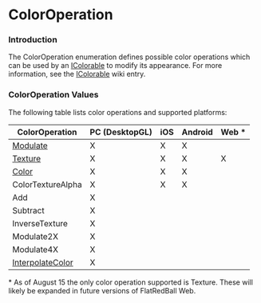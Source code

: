 # ColorOperation

### Introduction

The ColorOperation enumeration defines possible color operations which can be used by an [IColorable](../../../../frb/docs/index.php) to modify its appearance. For more information, see the [IColorable](../../../../frb/docs/index.php) wiki entry.

### ColorOperation Values

The following table lists color operations and supported platforms:

| ColorOperation                                     | PC (DesktopGL) | iOS | Android | Web \* |
| -------------------------------------------------- | -------------- | --- | ------- | ------ |
| [Modulate](../../../../frb/docs/index.php)         | X              | X   | X       |        |
| [Texture](texture.md)                              | X              | X   | X       | X      |
| [Color](../../../../frb/docs/index.php)            | X              | X   | X       |        |
| ColorTextureAlpha                                  | X              | X   | X       |        |
| Add                                                | X              |     |         |        |
| Subtract                                           | X              |     |         |        |
| InverseTexture                                     | X              |     |         |        |
| Modulate2X                                         | X              |     |         |        |
| Modulate4X                                         | X              |     |         |        |
| [InterpolateColor](../../../../frb/docs/index.php) | X              |     |         |        |

&#x20;\* As of August 15 the only color operation supported is Texture. These will likely be expanded in future versions of FlatRedBall Web.
